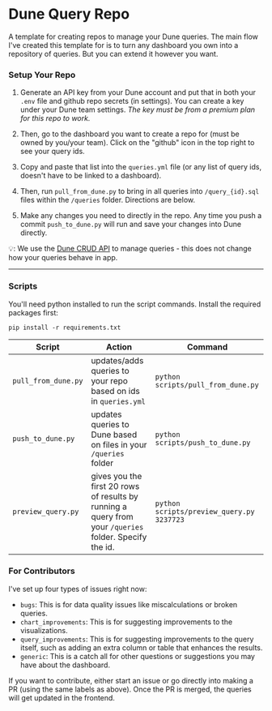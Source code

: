 # Dune Query Repo

A template for creating repos to manage your Dune queries. The main flow I've created this template for is to turn any dashboard you own into a repository of queries. But you can extend it however you want.

### Setup Your Repo

1. Generate an API key from your Dune account and put that in both your `.env` file and github repo secrets (in settings). You can create a key under your Dune team settings. *The key must be from a premium plan for this repo to work.*

2. Then, go to the dashboard you want to create a repo for (must be owned by you/your team). Click on the "github" icon in the top right to see your query ids.

3. Copy and paste that list into the `queries.yml` file (or any list of query ids, doesn't have to be linked to a dashboard). 

4. Then, run `pull_from_dune.py` to bring in all queries into `/query_{id}.sql` files within the `/queries` folder. Directions are below.

5. Make any changes you need to directly in the repo. Any time you push a commit `push_to_dune.py` will run and save your changes into Dune directly.

💡: We use the [Dune CRUD API](https://dune.com/docs/api/api-reference/edit-queries/) to manage queries - this does not change how your queries behave in app.

---

### Scripts

You'll need python installed to run the script commands. Install the required packages first:

```
pip install -r requirements.txt
```

| Script | Action | Command |
|---|---|---|
| `pull_from_dune.py` | updates/adds queries to your repo based on ids in `queries.yml` | `python scripts/pull_from_dune.py` |
| `push_to_dune.py` | updates queries to Dune based on files in your `/queries` folder | `python scripts/push_to_dune.py` |
| `preview_query.py` | gives you the first 20 rows of results by running a query from your `/queries` folder. Specify the id. | `python scripts/preview_query.py 3237723` |

### For Contributors

I've set up four types of issues right now:
- `bugs`: This is for data quality issues like miscalculations or broken queries.
- `chart_improvements`: This is for suggesting improvements to the visualizations.
- `query_improvements`: This is for suggesting improvements to the query itself, such as adding an extra column or table that enhances the results.
- `generic`: This is a catch all for other questions or suggestions you may have about the dashboard.

If you want to contribute, either start an issue or go directly into making a PR (using the same labels as above). Once the PR is merged, the queries will get updated in the frontend.
